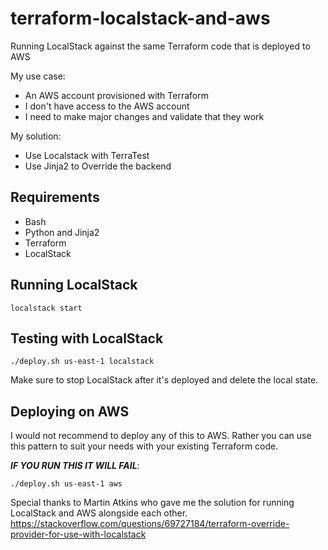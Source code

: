 # terraform-localstack-and-aws

Running LocalStack against the same Terraform code that is deployed to AWS

My use case:
* An AWS account provisioned with Terraform
* I don't have access to the AWS account
* I need to make major changes and validate that they work

My solution:
* Use Localstack with TerraTest
* Use Jinja2 to Override the backend

## Requirements

* Bash
* Python and Jinja2
* Terraform
* LocalStack

## Running LocalStack

`localstack start`

## Testing with LocalStack

`./deploy.sh us-east-1 localstack`

Make sure to stop LocalStack after it's deployed and delete the local state.

## Deploying on AWS

I would not recommend to deploy any of this to AWS. Rather you can use this pattern to suit your needs with your existing Terraform code.

***IF YOU RUN THIS IT WILL FAIL***:

 `./deploy.sh us-east-1 aws`
 
 Special thanks to Martin Atkins who gave me the solution for running LocalStack and AWS alongside each other. 
https://stackoverflow.com/questions/69727184/terraform-override-provider-for-use-with-localstack




